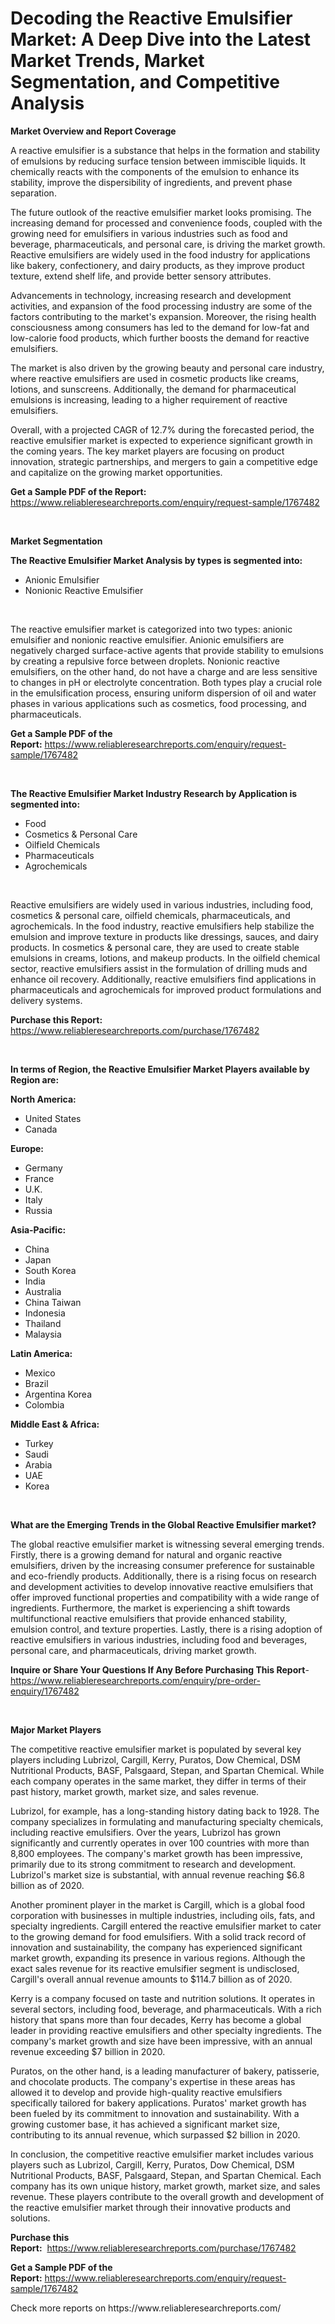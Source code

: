 <p><h1>Decoding the Reactive Emulsifier Market: A Deep Dive into the Latest Market Trends, Market Segmentation, and Competitive Analysis</h1></p><p><strong>Market Overview and Report Coverage</strong></p>
<p><p>A reactive emulsifier is a substance that helps in the formation and stability of emulsions by reducing surface tension between immiscible liquids. It chemically reacts with the components of the emulsion to enhance its stability, improve the dispersibility of ingredients, and prevent phase separation.</p><p>The future outlook of the reactive emulsifier market looks promising. The increasing demand for processed and convenience foods, coupled with the growing need for emulsifiers in various industries such as food and beverage, pharmaceuticals, and personal care, is driving the market growth. Reactive emulsifiers are widely used in the food industry for applications like bakery, confectionery, and dairy products, as they improve product texture, extend shelf life, and provide better sensory attributes.</p><p>Advancements in technology, increasing research and development activities, and expansion of the food processing industry are some of the factors contributing to the market's expansion. Moreover, the rising health consciousness among consumers has led to the demand for low-fat and low-calorie food products, which further boosts the demand for reactive emulsifiers.</p><p>The market is also driven by the growing beauty and personal care industry, where reactive emulsifiers are used in cosmetic products like creams, lotions, and sunscreens. Additionally, the demand for pharmaceutical emulsions is increasing, leading to a higher requirement of reactive emulsifiers.</p><p>Overall, with a projected CAGR of 12.7% during the forecasted period, the reactive emulsifier market is expected to experience significant growth in the coming years. The key market players are focusing on product innovation, strategic partnerships, and mergers to gain a competitive edge and capitalize on the growing market opportunities.</p></p>
<p><strong>Get a Sample PDF of the Report:</strong> <a href="https://www.reliableresearchreports.com/enquiry/request-sample/1767482">https://www.reliableresearchreports.com/enquiry/request-sample/1767482</a></p>
<p>&nbsp;</p>
<p><strong>Market Segmentation</strong></p>
<p><strong>The Reactive Emulsifier Market Analysis by types is segmented into:</strong></p>
<p><ul><li>Anionic Emulsifier</li><li>Nonionic Reactive Emulsifier</li></ul></p>
<p>&nbsp;</p>
<p><p>The reactive emulsifier market is categorized into two types: anionic emulsifier and nonionic reactive emulsifier. Anionic emulsifiers are negatively charged surface-active agents that provide stability to emulsions by creating a repulsive force between droplets. Nonionic reactive emulsifiers, on the other hand, do not have a charge and are less sensitive to changes in pH or electrolyte concentration. Both types play a crucial role in the emulsification process, ensuring uniform dispersion of oil and water phases in various applications such as cosmetics, food processing, and pharmaceuticals.</p></p>
<p><strong>Get a Sample PDF of the Report:</strong>&nbsp;<a href="https://www.reliableresearchreports.com/enquiry/request-sample/1767482">https://www.reliableresearchreports.com/enquiry/request-sample/1767482</a></p>
<p>&nbsp;</p>
<p><strong>The Reactive Emulsifier Market Industry Research by Application is segmented into:</strong></p>
<p><ul><li>Food</li><li>Cosmetics & Personal Care</li><li>Oilfield Chemicals</li><li>Pharmaceuticals</li><li>Agrochemicals</li></ul></p>
<p>&nbsp;</p>
<p><p>Reactive emulsifiers are widely used in various industries, including food, cosmetics & personal care, oilfield chemicals, pharmaceuticals, and agrochemicals. In the food industry, reactive emulsifiers help stabilize the emulsion and improve texture in products like dressings, sauces, and dairy products. In cosmetics & personal care, they are used to create stable emulsions in creams, lotions, and makeup products. In the oilfield chemical sector, reactive emulsifiers assist in the formulation of drilling muds and enhance oil recovery. Additionally, reactive emulsifiers find applications in pharmaceuticals and agrochemicals for improved product formulations and delivery systems.</p></p>
<p><strong>Purchase this Report:</strong>&nbsp; <a href="https://www.reliableresearchreports.com/purchase/1767482">https://www.reliableresearchreports.com/purchase/1767482</a></p>
<p>&nbsp;</p>
<p><strong>In terms of Region, the Reactive Emulsifier Market Players available by Region are:</strong></p>
<p>
    <p> <strong> North America: </strong>
        <ul>
            <li>United States</li>
            <li>Canada</li>
        </ul>
        </p> 
    <p> <strong> Europe: </strong>
        <ul>
            <li>Germany</li>
            <li>France</li>
            <li>U.K.</li>
            <li>Italy</li>
            <li>Russia</li>
        </ul>
        </p> 
    <p> <strong> Asia-Pacific: </strong>
        <ul>
            <li>China</li>
            <li>Japan</li>
            <li>South Korea</li>
            <li>India</li>
            <li>Australia</li>
            <li>China Taiwan</li>
            <li>Indonesia</li>
            <li>Thailand</li>
            <li>Malaysia</li>
        </ul>
        </p> 
    <p> <strong> Latin America: </strong>
        <ul>
            <li>Mexico</li>
            <li>Brazil</li>
            <li>Argentina Korea</li>
            <li>Colombia</li>
        </ul>
        </p> 
    <p> <strong> Middle East & Africa: </strong>
        <ul>
            <li>Turkey</li>
            <li>Saudi</li>
            <li>Arabia</li>
            <li>UAE</li>
            <li>Korea</li>
        </ul>
    </p>
    </p>
<p>&nbsp;</p>
<p><strong>What are the Emerging Trends in the Global Reactive Emulsifier market?</strong></p>
<p><p>The global reactive emulsifier market is witnessing several emerging trends. Firstly, there is a growing demand for natural and organic reactive emulsifiers, driven by the increasing consumer preference for sustainable and eco-friendly products. Additionally, there is a rising focus on research and development activities to develop innovative reactive emulsifiers that offer improved functional properties and compatibility with a wide range of ingredients. Furthermore, the market is experiencing a shift towards multifunctional reactive emulsifiers that provide enhanced stability, emulsion control, and texture properties. Lastly, there is a rising adoption of reactive emulsifiers in various industries, including food and beverages, personal care, and pharmaceuticals, driving market growth.</p></p>
<p><strong>Inquire or Share Your Questions If Any Before Purchasing This Report</strong>- <a href="https://www.reliableresearchreports.com/enquiry/pre-order-enquiry/1767482">https://www.reliableresearchreports.com/enquiry/pre-order-enquiry/1767482</a></p>
<p>&nbsp;</p>
<p><strong>Major Market Players</strong></p>
<p><p>The competitive reactive emulsifier market is populated by several key players including Lubrizol, Cargill, Kerry, Puratos, Dow Chemical, DSM Nutritional Products, BASF, Palsgaard, Stepan, and Spartan Chemical. While each company operates in the same market, they differ in terms of their past history, market growth, market size, and sales revenue.</p><p>Lubrizol, for example, has a long-standing history dating back to 1928. The company specializes in formulating and manufacturing specialty chemicals, including reactive emulsifiers. Over the years, Lubrizol has grown significantly and currently operates in over 100 countries with more than 8,800 employees. The company's market growth has been impressive, primarily due to its strong commitment to research and development. Lubrizol's market size is substantial, with annual revenue reaching $6.8 billion as of 2020.</p><p>Another prominent player in the market is Cargill, which is a global food corporation with businesses in multiple industries, including oils, fats, and specialty ingredients. Cargill entered the reactive emulsifier market to cater to the growing demand for food emulsifiers. With a solid track record of innovation and sustainability, the company has experienced significant market growth, expanding its presence in various regions. Although the exact sales revenue for its reactive emulsifier segment is undisclosed, Cargill's overall annual revenue amounts to $114.7 billion as of 2020.</p><p>Kerry is a company focused on taste and nutrition solutions. It operates in several sectors, including food, beverage, and pharmaceuticals. With a rich history that spans more than four decades, Kerry has become a global leader in providing reactive emulsifiers and other specialty ingredients. The company's market growth and size have been impressive, with an annual revenue exceeding $7 billion in 2020.</p><p>Puratos, on the other hand, is a leading manufacturer of bakery, patisserie, and chocolate products. The company's expertise in these areas has allowed it to develop and provide high-quality reactive emulsifiers specifically tailored for bakery applications. Puratos' market growth has been fueled by its commitment to innovation and sustainability. With a growing customer base, it has achieved a significant market size, contributing to its annual revenue, which surpassed $2 billion in 2020.</p><p>In conclusion, the competitive reactive emulsifier market includes various players such as Lubrizol, Cargill, Kerry, Puratos, Dow Chemical, DSM Nutritional Products, BASF, Palsgaard, Stepan, and Spartan Chemical. Each company has its own unique history, market growth, market size, and sales revenue. These players contribute to the overall growth and development of the reactive emulsifier market through their innovative products and solutions.</p></p>
<p><strong>Purchase this Report:</strong>&nbsp;&nbsp;<a href="https://www.reliableresearchreports.com/purchase/1767482">https://www.reliableresearchreports.com/purchase/1767482</a></p>
<p></p>
<p><strong>Get a Sample PDF of the Report:</strong>&nbsp;<a href="https://www.reliableresearchreports.com/enquiry/request-sample/1767482">https://www.reliableresearchreports.com/enquiry/request-sample/1767482</a></p>
<p>Check more reports on https://www.reliableresearchreports.com/</p>